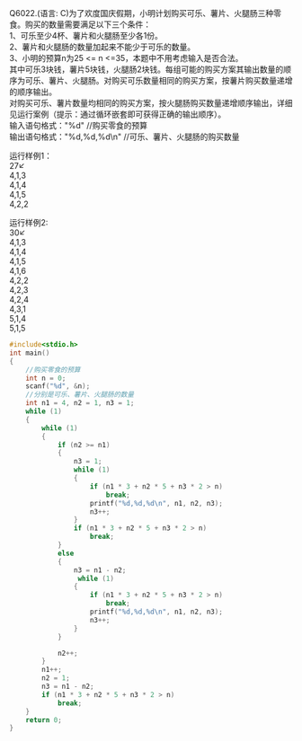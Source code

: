 Q6022.(语言: C)为了欢度国庆假期，小明计划购买可乐、薯片、火腿肠三种零食。购买的数量需要满足以下三个条件：\
1、可乐至少4杯、薯片和火腿肠至少各1份。\
2、薯片和火腿肠的数量加起来不能少于可乐的数量。\
3、小明的预算n为25 <= n <=35，本题中不用考虑输入是否合法。\
其中可乐3块钱，薯片5块钱，火腿肠2块钱。每组可能的购买方案其输出数量的顺序为可乐、薯片、火腿肠。对购买可乐数量相同的购买方案，按薯片购买数量递增的顺序输出。\
对购买可乐、薯片数量均相同的购买方案，按火腿肠购买数量递增顺序输出，详细见运行案例（提示：通过循环嵌套即可获得正确的输出顺序）。\
输入语句格式："%d" //购买零食的预算\
输出语句格式："%d,%d,%d\n" //可乐、薯片、火腿肠的购买数量

运行样例1：\
27↙\
4,1,3\
4,1,4\
4,1,5\
4,2,2

运行样例2:\
30↙\
4,1,3\
4,1,4\
4,1,5\
4,1,6\
4,2,2\
4,2,3\
4,2,4\
4,3,1\
5,1,4\
5,1,5
```c
#include<stdio.h>
int main()
{
    //购买零食的预算
    int n = 0;
    scanf("%d", &n);
    //分别是可乐、薯片、火腿肠的数量
    int n1 = 4, n2 = 1, n3 = 1;
    while (1)
    {
        while (1)
        {
            if (n2 >= n1)
            {
                n3 = 1;
                while (1)
                {
                    if (n1 * 3 + n2 * 5 + n3 * 2 > n)
                        break;
                    printf("%d,%d,%d\n", n1, n2, n3);
                    n3++;
                }
                if (n1 * 3 + n2 * 5 + n3 * 2 > n)
                    break;
            }
            else
            {
                n3 = n1 - n2;
                 while (1)
                {
                    if (n1 * 3 + n2 * 5 + n3 * 2 > n)
                        break;
                    printf("%d,%d,%d\n", n1, n2, n3);
                    n3++;
                }
            }

            n2++;
        }
        n1++;
        n2 = 1;
        n3 = n1 - n2;
        if (n1 * 3 + n2 * 5 + n3 * 2 > n)
            break;
    }
    return 0;
}
```
